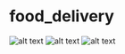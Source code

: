 # food_delivery


![alt text](https://raw.githubusercontent.com/xlash5/food-delivery/master/WhatsApp%20Image%202020-08-20%20at%2020.43.42.jpeg|width=100)
![alt text](https://raw.githubusercontent.com/xlash5/food-delivery/master/WhatsApp%20Image%202020-08-20%20at%2020.43.42%20(1).jpeg|width=100)
![alt text](https://raw.githubusercontent.com/xlash5/food-delivery/master/WhatsApp%20Image%202020-08-20%20at%2020.43.41.jpeg|width=100)
